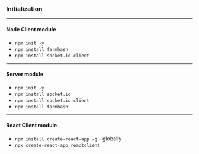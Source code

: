 ### Initialization

---
#### Node Client module

- `npm init -y`
- `npm install farmhash`
- `npm install socket.io-client`

---
#### Server module

- `npm init -y`
- `npm install socket.io`
- `npm install socket.io-client`
- `npm install farmhash`

---
#### React Client module 

- `npm install create-react-app -g` - globally
- `npx create-react-app reactclient`

